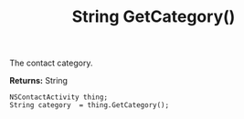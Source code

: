 ﻿---
uid: crmscript_ref_NSContactActivity_GetCategory
title: String GetCategory()
intellisense: NSContactActivity.GetCategory
keywords: NSContactActivity, GetCategory
so.topic: reference
---

The contact category.

**Returns:** String


```crmscript
NSContactActivity thing;
String category  = thing.GetCategory();
```


